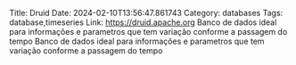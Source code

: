 Title: Druid
Date: 2024-02-10T13:56:47.861743
Category: databases
Tags: database,timeseries
Link: https://druid.apache.org
Banco de dados ideal para informações e parametros que tem variação conforme a passagem do tempo
Banco de dados ideal para informações e parametros que tem variação conforme a passagem do tempo
